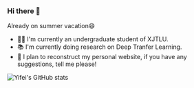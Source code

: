 ### Hi there 👋

Already on summer vacation😄
- 👨‍🎓 I'm currently an undergraduate student of XJTLU.
- 📚 I'm currently doing research on Deep Tranfer Learning.
- 📝 I plan to reconstruct my personal website, if you have any suggestions, tell me please!

![Yifei's GitHub stats](https://github-readme-stats.vercel.app/api?username=Yifei20&hide=issues&count_private=true&show_icons=true)
